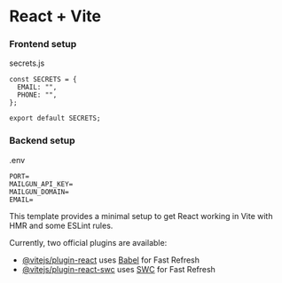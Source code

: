 # React + Vite

### Frontend setup

secrets.js

```
const SECRETS = {
  EMAIL: "",
  PHONE: "",
};

export default SECRETS;
```

### Backend setup

.env

```
PORT=
MAILGUN_API_KEY=
MAILGUN_DOMAIN=
EMAIL=
```

This template provides a minimal setup to get React working in Vite with HMR and some ESLint rules.

Currently, two official plugins are available:

- [@vitejs/plugin-react](https://github.com/vitejs/vite-plugin-react/blob/main/packages/plugin-react/README.md) uses [Babel](https://babeljs.io/) for Fast Refresh
- [@vitejs/plugin-react-swc](https://github.com/vitejs/vite-plugin-react-swc) uses [SWC](https://swc.rs/) for Fast Refresh
